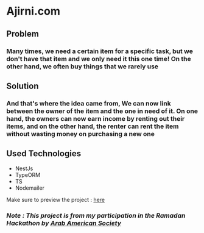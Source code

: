 # Ajirni.com

## Problem

### Many times, we need a certain item for a specific task, but we don't have that item and we only need it this one time! On the other hand, we often buy things that we rarely use

## Solution

### And that's where the idea came from, We can now link between the owner of the item and the one in need of it. On one hand, the owners can now earn income by renting out their items, and on the other hand, the renter can rent the item without wasting money on purchasing a new one

## Used Technologies

- NestJs
- TypeORM
- TS
- Nodemailer

Make sure to preview the project : [here](https://www.linkedin.com/feed/update/urn:li:activity:7187007107991314432/)

### *Note : This project is from my participation in the Ramadan Hackathon by [Arab American Society](https://www.aased.org/)*
